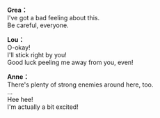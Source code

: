 # 

  
**Grea：**  
I've got a bad feeling about this.  
Be careful, everyone.  
  
**Lou：**  
O-okay!  
I'll stick right by you!  
Good luck peeling me away from you, even!  
  
**Anne：**  
There's plenty of strong enemies around here, too.  
...  
Hee hee!  
I'm actually a bit excited!  
